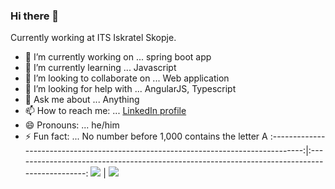 ### Hi there 👋 

Currently working at ITS Iskratel Skopje. 

- 🔭 I’m currently working on ... spring boot app 
- 🌱 I’m currently learning ... Javascript
- 👯 I’m looking to collaborate on ... Web application 
- 🤔 I’m looking for help with ... AngularJS, Typescript
- 💬 Ask me about ... Anything 
- 📫 How to reach me: ... [LinkedIn profile](https://www.linkedin.com/in/filip-churlevski) 
- 😄 Pronouns: ... he/him
- ⚡ Fun fact: ... No number before 1,000 contains the letter A
:----------------------------------------------------------------------------------:|:--------------------------------------------------------------------------------------------:
![](https://github-readme-stats.vercel.app/api?username=filip-ch9&show_icons=true)  |  ![](https://github-readme-stats.vercel.app/api/top-langs?username=zluvsand&layout=compact")
